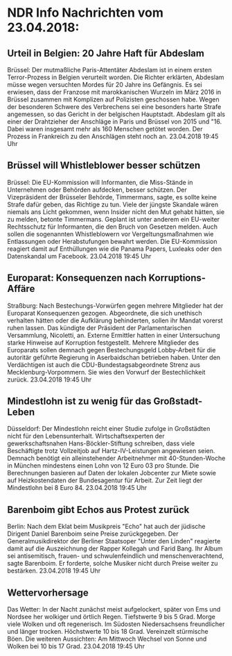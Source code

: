 # NDR Info Nachrichten vom 23.04.2018:


## Urteil in Belgien: 20 Jahre Haft für Abdeslam
Brüssel: Der mutmaßliche Paris-Attentäter Abdeslam ist in einem ersten Terror-Prozess in Belgien verurteilt worden. Die Richter erklärten, Abdeslam müsse wegen versuchten Mordes für 20 Jahre ins Gefängnis. Es sei erwiesen, dass der Franzose mit marokkanischen Wurzeln im März 2016 in Brüssel zusammen mit Komplizen auf Polizisten geschossen habe. Wegen der besonderen Schwere des Verbrechens sei eine besonders harte Strafe angemessen, so das Gericht in der belgischen Hauptstadt. Abdeslam gilt als einer der Drahtzieher der Anschläge in Paris und Brüssel von 2015 und "16. Dabei waren insgesamt mehr als 160 Menschen getötet worden. Der Prozess in Frankreich zu den Anschlägen steht noch an. 23.04.2018 19:45 Uhr 

## Brüssel will Whistleblower besser schützen
Brüssel: Die EU-Kommission will Informanten, die Miss-Stände in Unternehmen oder Behörden aufdecken, besser schützen. Der Vizepräsident der Brüsseler Behörde, Timmermans, sagte, es sollte keine Strafe dafür geben, das Richtige zu tun. Viele der jüngste Skandale wären niemals ans Licht gekommen, wenn Insider nicht den Mut gehabt hätten, sie zu melden, betonte Timmermans. Geplant ist unter anderem ein EU-weiter Rechtsschutz für Informanten, die den Bruch von Gesetzen melden. Auch sollen die sogenannten Whistleblowern vor Vergeltungsmaßnahmen wie Entlassungen oder Herabstufungen bewahrt werden. Die EU-Kommission reagiert damit auf Enthüllungen wie die Panama Papers, Luxleaks oder den Datenskandal um Facebook. 23.04.2018 19:45 Uhr 

## Europarat: Konsequenzen nach Korruptions-Affäre
Straßburg: Nach Bestechungs-Vorwürfen gegen mehrere Mitglieder hat der Europarat Konsequenzen gezogen. Abgeordnete, die sich unethisch verhalten hätten oder die Aufklärung behinderten, sollen ihr Mandat vorerst ruhen lassen. Das kündigte der Präsident der Parlamentarischen Versammlung, Nicoletti, an. Externe Ermittler hatten in einer Untersuchung starke Hinweise auf Korruption festgestellt. Mehrere Mitglieder des Europarats sollen demnach gegen Bestechungsgeld Lobby-Arbeit für die autoritär geführte Regierung in Aserbaidschan betrieben haben. Unter den Verdächtigen ist auch die CDU-Bundestagsabgeordnete Strenz aus Mecklenburg-Vorpommern. Sie wies den Vorwurf der Bestechlichkeit zurück. 23.04.2018 19:45 Uhr 

## Mindestlohn ist zu wenig für das Großstadt-Leben
Düsseldorf: Der Mindestlohn reicht einer Studie zufolge in Großstädten nicht für den Lebensunterhalt. Wirtschaftsexperten der gewerkschaftsnahen Hans-Böckler-Stiftung schreiben, dass viele Beschäftigte trotz Vollzeitjob auf Hartz-IV-Leistungen angewiesen seien. Demnach benötigt ein alleinstehender Arbeitnehmer mit 40-Stunden-Woche in München mindestens einen Lohn von 12 Euro 03 pro Stunde. Die Berechnungen basieren auf Daten der lokalen Jobcenter zur Miete sowie auf Heizkostendaten der Bundesagentur für Arbeit. Zur Zeit liegt der Mindestlohn bei 8 Euro 84. 23.04.2018 19:45 Uhr 

## Barenboim gibt Echos aus Protest zurück
Berlin: Nach dem Eklat beim Musikpreis "Echo" hat auch der jüdische Dirigent Daniel Barenboim seine Preise zurückgegeben. Der Generalmusikdirektor der Berliner Staatsoper "Unter den Linden" reagierte damit auf die Auszeichnung der Rapper Kollegah und Farid Bang. Ihr Album sei antisemitisch, frauen- und schwulenfeindlich und menschenverachtend, sagte Barenboim. Er forderte, solche Musiker nicht durch Preise weiter zu bestärken. 23.04.2018 19:45 Uhr 

## Wettervorhersage
Das Wetter: In der Nacht zunächst meist aufgelockert, später von Ems und Nordsee her wolkiger und örtlich Regen. Tiefstwerte 9 bis 5 Grad. Morge viele Wolken und oft regenerisch. Im Südosten Niedersachsens freundlicher und länger trocken. Höchstwerte 10 bis 18 Grad. Vereinzelt stürmische Böen. Die weiteren Aussichten: Am Mittwoch Wechsel von Sonne und Wolken bei 10 bis 17 Grad. 23.04.2018 19:45 Uhr 
